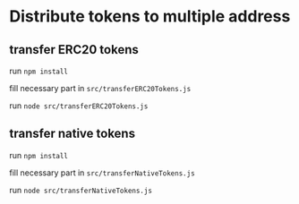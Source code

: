 # Distribute tokens to multiple address
## transfer ERC20 tokens
run `npm install`

fill necessary part in `src/transferERC20Tokens.js`

run `node src/transferERC20Tokens.js`

## transfer native tokens
run `npm install`

fill necessary part in `src/transferNativeTokens.js`

run `node src/transferNativeTokens.js`